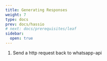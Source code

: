 ```yaml
---
title: Generating Responses
weight: 7
type: docs
prev: docs/hassio
# next: docs/prerequisites/leaf
sidebar:
  open: true
---
```


1. Send a http request back to whatsapp-api

